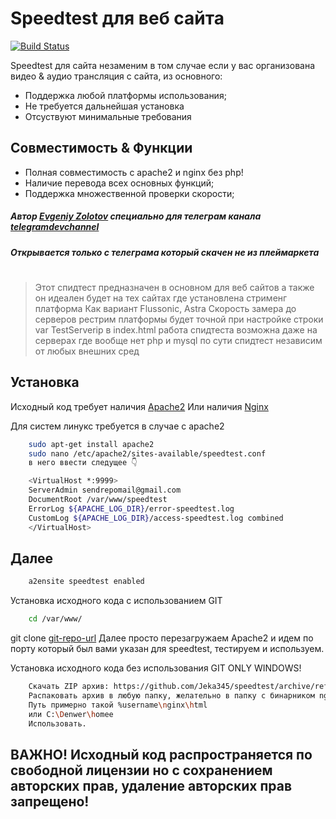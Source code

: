 # Speedtest для веб сайта

[![Build Status](https://travis-ci.org/joemccann/dillinger.svg?branch=master)](https://github.com/Jeka345/speedtest/archive/refs/heads/main.zip)

Speedtest для сайта незаменим в том случае если у вас организована видео & аудио трансляция с сайта, из основного:
- Поддержка любой платформы использования;
- Не требуется дальнейшая установка
- Отсуствуют минимальные требования
## Совместимость & Функции
- Полная совместимость с apache2 и nginx без php!
- Наличие перевода всех основных функций;
- Поддержка множественной проверки скорости;

##### Автор [Evgeniy Zolotov] специально для телеграм канала [telegramdevchannel]
##### Открывается только с телеграма который скачен не из плеймаркета
#
> Этот спидтест предназначен в основном для веб сайтов
> а также он идеален будет на тех сайтах где установлена стрименг платформа
> Как вариант Flussonic, Astra
> Скорость замера до серверов рестрим платформы будет точной
> при настройке строки var TestServerip в index.html
> работа спидтеста возможна даже на серверах где вообще нет php и mysql
по сути спидтест независим от любых внешних сред

## Установка

Исходный код требует наличия [Apache2](https://httpd.apache.org/download.cgi)
Или наличия [Nginx](https://nginx.org/download/nginx-1.21.3.zip)

Для систем линукс требуется в случае с apache2
```sh
    sudo apt-get install apache2
    sudo nano /etc/apache2/sites-available/speedtest.conf
    в него ввести следущее 👇
````

```sh
    <VirtualHost *:9999>
    ServerAdmin sendrepomail@gmail.com
    DocumentRoot /var/www/speedtest
    ErrorLog ${APACHE_LOG_DIR}/error-speedtest.log
    CustomLog ${APACHE_LOG_DIR}/access-speedtest.log combined
    </VirtualHost>
`````
## Далее

```sh
    a2ensite speedtest enabled
````
Установка исходного кода с использованием GIT
```sh
    cd /var/www/
`````
git clone [git-repo-url]
Далее просто перезагружаем Apache2 и идем по порту который был вами указан для speedtest, тестируем и используем.

Установка исходного кода без использования GIT ONLY WINDOWS!

````sh
    Скачать ZIP архив: https://github.com/Jeka345/speedtest/archive/refs/heads/main.zip
    Распаковать архив в любую папку, желательно в папку с бинарником nginx или apache
    Путь примерно такой %username\nginx\html
    или C:\Denwer\homee
    Использовать.
``````
   [git-repo-url]: <https://github.com/Jeka345/speedtest.gitt>
   [Evgeniy Zolotov]: <https://t.me/SmallVeins>
   [telegramdevchannel]: <https://t.me/devcm_jeka345old>
   
## ВАЖНО! Исходный код распространяется по свободной лицензии но с сохранением авторских прав, удаление авторских прав запрещено!
